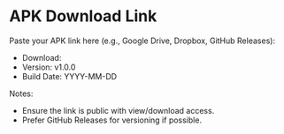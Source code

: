 # APK Download Link

Paste your APK link here (e.g., Google Drive, Dropbox, GitHub Releases):

- Download: <PASTE LINK HERE>
- Version: v1.0.0
- Build Date: YYYY-MM-DD

Notes:
- Ensure the link is public with view/download access.
- Prefer GitHub Releases for versioning if possible.

